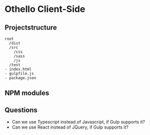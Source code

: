 # Othello Client-Side

## Projectstructure
```
root
  /dist
  /src
    /css
    /sass
    /js
  /test
- index.html
- gulpfile.js
- package.json
```

## NPM modules


## Questions

- Can we use Typescript instead of Javascript, if Gulp supports it?
- Can we use React instead of JQuery, if Gulp supports it?
